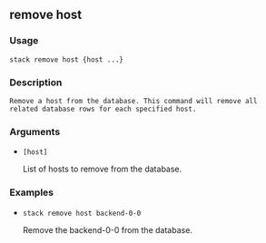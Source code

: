 ## remove host

### Usage

`stack remove host {host ...}`

### Description


	Remove a host from the database. This command will remove all
	related database rows for each specified host.

	

### Arguments

* `[host]`

   List of hosts to remove from the database.


### Examples

* `stack remove host backend-0-0`

   Remove the backend-0-0 from the database.



